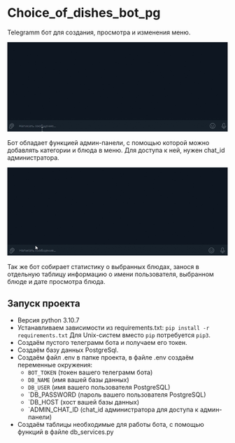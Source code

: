 # Сhoice_of_dishes_bot_pg

Telegramm бот для создания, просмотра и изменения меню.

![.](https://github.com/Xero0a/Images/blob/main/333.gif)

Бот обладает функцией админ-панели, с помощью которой можно добавлять категории и блюда в меню.
Для доступа к ней, нужен chat_id администратора.

![.](https://github.com/Xero0a/Images/blob/main/222.gif)

Так же бот собирает статистику о выбранных блюдах, занося в отдельную таблицу информацию о имени пользователя, выбранном блюде и дате просмотра блюда.

## Запуск проекта
   * Версия python 3.10.7
   * Устанавливаем зависимости из requirements.txt: `pip install -r requirements.txt` Для Unix-систем вместо `pip` потребуется `pip3`.
   * Создаём пустого телеграмм бота и получаем его токен.
   * Создаём базу данных PostgreSql.
   * Создаём файл .env в папке проекта, в файле .env создаём переменные окружения:
     - `BOT_TOKEN` (токен вашего телеграмм бота)
     - `DB_NAME` (имя вашей базы данных)
     - `DB_USER` (имя вашего пользователя PostgreSQL)
     - `DB_PASSWORD (пароль вашего пользователя PostgreSQL)
     - `DB_HOST (хост вашей базы данных)
     - `ADMIN_CHAT_ID (chat_id администратора для доступа к админ-панели)
   * Создаём таблицы необходимые для работы бота, с помощью функций в файле db_services.py  
     
     
